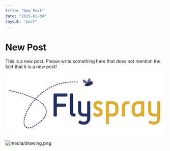 ```yaml
---
title: "New Post"
date: "2019-01-04"
layout: "post"
---
```

# New Post

This is a new post. Please write something here that does not mention the fact that it is a new post!

![](/media/flyspray.png "media/flyspray.png")

![](/media/drawing.png "media/drawing.png")
